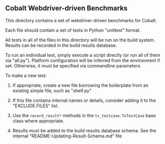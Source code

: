 Cobalt Webdriver-driven Benchmarks
---------------------

This directory contains a set of webdriver-driven benchmarks
for Cobalt.

Each file should contain a set of tests in Python "unittest" format.

All tests in all of the files in this directory will be run on the build system.
Results can be recorded in the build results database.

To run an individual test, simply execute a script directly (or run
all of them via "all.py"). Platform configuration will be inferred from
the environment if set. Otherwise, it must be specified via commandline
parameters.

To make a new test:

 1. If appropriate, create a new file borrowing the boilerplate from
    an existing simple file, such as "shelf.py"

 2. If this file contains internal names or details, consider adding it
    to the "EXCLUDE.FILES" list.

 3. Use the `record_result*` methods in the `tv_testcase.TvTestCase` base
    class where appropriate.

 4. Results must be added to the build results database schema. See
    the internal "README-Updating-Result-Schema.md" file
